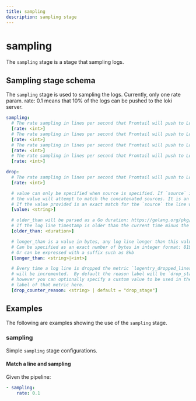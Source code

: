 ```yaml
---
title: sampling
description: sampling stage
---
```

# sampling

The `sampling` stage is a stage that sampling logs. 

## Sampling stage schema

The `sampling` stage is used to sampling the logs. Currently, only one rate param. rate: 0.1 means that 10% of the logs can be pushed to the loki server.

```yaml
sampling:
  # The rate sampling in lines per second that Promtail will push to Loki.The value is between 0 and 1.
  [rate: <int>]
  # The rate sampling in lines per second that Promtail will push to Loki.The value is between 0 and 1.
  [rate: <int>]
  # The rate sampling in lines per second that Promtail will push to Loki.The value is between 0 and 1.
  [rate: <int>]
  # The rate sampling in lines per second that Promtail will push to Loki.The value is between 0 and 1.
  [rate: <int>]
```
```yaml
drop:
  # The rate sampling in lines per second that Promtail will push to Loki.The value is between 0 and 1.
  [rate: <int>]

  # value can only be specified when source is specified. If `source` is provided and it's a list,
  # the value will attempt to match the concatenated sources. It is an error to specify value and expression.
  # If the value provided is an exact match for the `source` the line will be dropped.
  [value: <string>]

  # older_than will be parsed as a Go duration: https://golang.org/pkg/time/#ParseDuration
  # If the log line timestamp is older than the current time minus the provided duration it will be dropped.
  [older_than: <duration>]

  # longer_than is a value in bytes, any log line longer than this value will be dropped.
  # Can be specified as an exact number of bytes in integer format: 8192
  # Or can be expressed with a suffix such as 8kb
  [longer_than: <string>|<int>]

  # Every time a log line is dropped the metric `logentry_dropped_lines_total`
  # will be incremented.  By default the reason label will be `drop_stage`
  # however you can optionally specify a custom value to be used in the `reason`
  # label of that metric here.
  [drop_counter_reason: <string> | default = "drop_stage"]
```


## Examples

The following are examples showing the use of the `sampling` stage.

### sampling

Simple `sampling` stage configurations.

#### Match a line and sampling

Given the pipeline:

```yaml
- sampling:
    rate: 0.1
```
